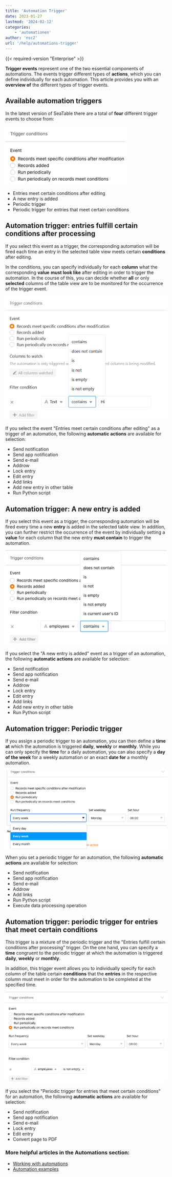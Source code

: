 ```yaml
---
title: 'Automation Trigger'
date: 2023-01-27
lastmod: '2024-02-12'
categories:
    - 'automationen'
author: 'nsc2'
url: '/help/automations-trigger'
---
```


{{< required-version "Enterprise" >}}

**Trigger events** represent one of the two essential components of automations. The events trigger different types of **actions**, which you can define individually for each automation. This article provides you with an **overview of** the different types of trigger events.

## Available automation triggers

In the latest version of SeaTable there are a total of **four** different trigger events to choose from:

![Trigger events currently available](images/types-of-trigger-events.png)

- Entries meet certain conditions after editing
- A new entry is added
- Periodic trigger
- Periodic trigger for entries that meet certain conditions

## Automation trigger: entries fulfill certain conditions after processing

If you select this event as a trigger, the corresponding automation will be fired each time an entry in the selected table view meets certain **conditions** after editing.

In the conditions, you can specify individually for each **column** what the corresponding **value** **must look like** after editing in order to trigger the automation. In the course of this, you can decide whether **all** or only **selected** columns of the table view are to be monitored for the occurrence of the trigger event.

![Entries meet certain conditions after the change](images/Automation-trigger-records-meet-specific-conditions-after-modification.png)

If you select the event "Entries meet certain conditions after editing" as a trigger of an automation, the following **automatic actions** are available for selection:

- Send notification
- Send app notification
- Send e-mail
- Addrow
- Lock entry
- Edit entry
- Add links
- Add new entry in other table
- Run Python script

## Automation trigger: A new entry is added

If you select this event as a trigger, the corresponding automation will be fired every time a new **entry** is added in the selected table view. In addition, you can further restrict the occurrence of the event by individually setting a **value** for each column that the new entry **must contain** to trigger the automation.

![Possible restrictions of the trigger event: When a new entry is added](images/specialization-of-trigger-records-added.png)

If you select the "A new entry is added" event as a trigger of an automation, the following **automatic actions** are available for selection:

- Send notification
- Send app notification
- Send e-mail
- Addrow
- Lock entry
- Edit entry
- Add links
- Add new entry in other table
- Run Python script

## Automation trigger: Periodic trigger

If you assign a periodic trigger to an automation, you can then define a **time at** which the automation is triggered **daily**, **weekly** or **monthly**. While you can only specify the **time** for a daily automation, you can also specify a **day of the week** for a weekly automation or an exact **date for** a monthly automation.

![Setting options for a periodic trigger](images/specification-periodic-trigger.png)

When you set a periodic trigger for an automation, the following **automatic actions** are available for selection:

- Send notification
- Send app notification
- Send e-mail
- Addrow
- Add links
- Run Python script
- Execute data processing operation

## Automation trigger: periodic trigger for entries that meet certain conditions

This trigger is a mixture of the periodic trigger and the "Entries fulfill certain conditions after processing" trigger. On the one hand, you can specify a **time** congruent to the periodic trigger at which the automation is triggered **daily**, **weekly** or **monthly**.

In addition, this trigger event allows you to individually specify for each column of the table certain **conditions** that the **entries** in the respective column must meet in order for the automation to be completed at the specified time.

![Automation trigger: "Periodic trigger when entries meet certain conditions".](images/trigger-event-periodic-match-conditions.png)

If you select the "Periodic trigger for entries that meet certain conditions" for an automation, the following **automatic actions** are available for selection:

- Send notification
- Send app notification
- Send e-mail
- Lock entry
- Edit entry
- Convert page to PDF

### More helpful articles in the Automations section:

- [Working with automations](https://seatable.io/en/docs-category/arbeiten-mit-automationen/)
- [Automation examples](https://seatable.io/en/docs-category/beispiele-fuer-automationen/)

